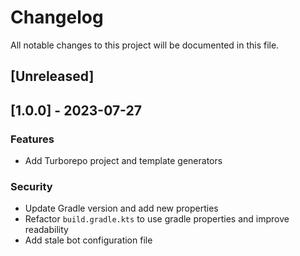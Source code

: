 # Changelog

All notable changes to this project will be documented in this file.

## [Unreleased]
## [1.0.0] - 2023-07-27

### Features

- Add Turborepo project and template generators

### Security

- Update Gradle version and add new properties
- Refactor `build.gradle.kts` to use gradle properties and improve readability
- Add stale bot configuration file

<!-- generated by git-cliff -->
